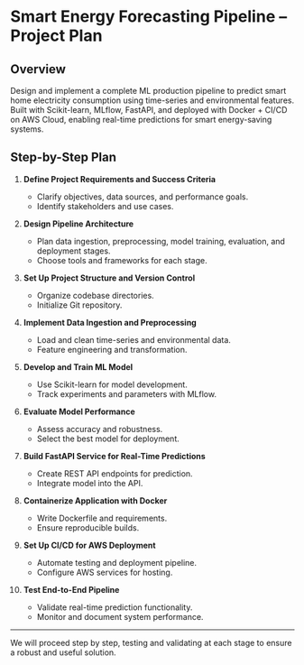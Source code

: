 # Smart Energy Forecasting Pipeline – Project Plan

## Overview
Design and implement a complete ML production pipeline to predict smart home electricity consumption using time-series and environmental features. Built with Scikit-learn, MLflow, FastAPI, and deployed with Docker + CI/CD on AWS Cloud, enabling real-time predictions for smart energy-saving systems.

## Step-by-Step Plan

1. **Define Project Requirements and Success Criteria**
   - Clarify objectives, data sources, and performance goals.
   - Identify stakeholders and use cases.

2. **Design Pipeline Architecture**
   - Plan data ingestion, preprocessing, model training, evaluation, and deployment stages.
   - Choose tools and frameworks for each stage.

3. **Set Up Project Structure and Version Control**
   - Organize codebase directories.
   - Initialize Git repository.

4. **Implement Data Ingestion and Preprocessing**
   - Load and clean time-series and environmental data.
   - Feature engineering and transformation.

5. **Develop and Train ML Model**
   - Use Scikit-learn for model development.
   - Track experiments and parameters with MLflow.

6. **Evaluate Model Performance**
   - Assess accuracy and robustness.
   - Select the best model for deployment.

7. **Build FastAPI Service for Real-Time Predictions**
   - Create REST API endpoints for prediction.
   - Integrate model into the API.

8. **Containerize Application with Docker**
   - Write Dockerfile and requirements.
   - Ensure reproducible builds.

9. **Set Up CI/CD for AWS Deployment**
   - Automate testing and deployment pipeline.
   - Configure AWS services for hosting.

10. **Test End-to-End Pipeline**
    - Validate real-time prediction functionality.
    - Monitor and document system performance.

---

We will proceed step by step, testing and validating at each stage to ensure a robust and useful solution. 